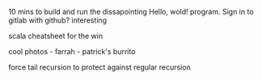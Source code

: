 10 mins to build and run the dissapointing Hello, wold! program.
Sign in to gitlab with github? interesting

scala cheatsheet for the win

cool photos - farrah - patrick's burrito

force tail recursion to protect against regular recursion


